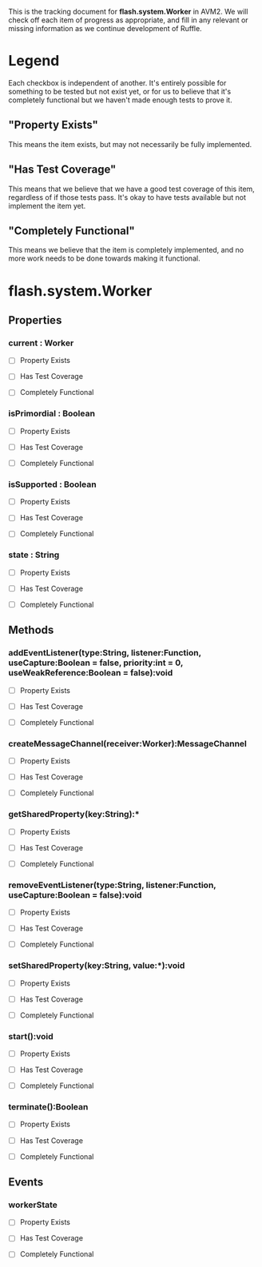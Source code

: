 This is the tracking document for **flash.system.Worker** in AVM2. We will check off each item of progress as appropriate, and fill in any relevant or missing information as we continue development of Ruffle.
# Legend

Each checkbox is independent of another. It's entirely possible for something to be tested but not exist yet, or for us to believe that it's completely functional but we haven't made enough tests to prove it.
## "Property Exists"

This means the item exists, but may not necessarily be fully implemented.
## "Has Test Coverage"

This means that we believe that we have a good test coverage of this item, regardless of if those tests pass. It's okay to have tests available but not implement the item yet.
## "Completely Functional"

This means we believe that the item is completely implemented, and no more work needs to be done towards making it functional.
# flash.system.Worker
## Properties
### current : Worker

* [ ] Property Exists

* [ ] Has Test Coverage

* [ ] Completely Functional


### isPrimordial : Boolean

* [ ] Property Exists

* [ ] Has Test Coverage

* [ ] Completely Functional


### isSupported : Boolean

* [ ] Property Exists

* [ ] Has Test Coverage

* [ ] Completely Functional


### state : String

* [ ] Property Exists

* [ ] Has Test Coverage

* [ ] Completely Functional


## Methods
### addEventListener(type:String, listener:Function, useCapture:Boolean = false, priority:int = 0, useWeakReference:Boolean = false):void

* [ ] Property Exists

* [ ] Has Test Coverage

* [ ] Completely Functional


### createMessageChannel(receiver:Worker):MessageChannel

* [ ] Property Exists

* [ ] Has Test Coverage

* [ ] Completely Functional


### getSharedProperty(key:String):*

* [ ] Property Exists

* [ ] Has Test Coverage

* [ ] Completely Functional


### removeEventListener(type:String, listener:Function, useCapture:Boolean = false):void

* [ ] Property Exists

* [ ] Has Test Coverage

* [ ] Completely Functional


### setSharedProperty(key:String, value:*):void

* [ ] Property Exists

* [ ] Has Test Coverage

* [ ] Completely Functional


### start():void

* [ ] Property Exists

* [ ] Has Test Coverage

* [ ] Completely Functional


### terminate():Boolean

* [ ] Property Exists

* [ ] Has Test Coverage

* [ ] Completely Functional


## Events
### workerState

* [ ] Property Exists

* [ ] Has Test Coverage

* [ ] Completely Functional